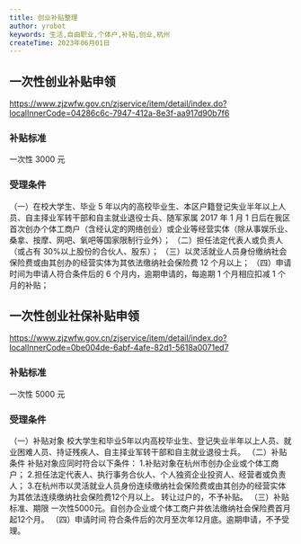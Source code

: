 ```yaml
---
title: 创业补贴整理
author: yrobot
keywords: 生活,自由职业,个体户,补贴,创业,杭州
createTime: 2023年06月01日
---
```


## 一次性创业补贴申领

https://www.zjzwfw.gov.cn/zjservice/item/detail/index.do?localInnerCode=04286c6c-7947-412a-8e3f-aa917d90b7f6

### 补贴标准

一次性 3000 元

### 受理条件

（一）在校大学生、毕业 5 年以内的高校毕业生、本区户籍登记失业半年以上人员、自主择业军转干部和自主就业退役士兵、随军家属 2017 年 1 月 1 日后在我区首次创办个体工商户（含经认定的网络创业）或企业等经营实体（除从事娱乐业、桑拿、按摩、网吧、氧吧等国家限制行业外）；
（二）担任法定代表人或负责人（或占有 30%以上股份的合伙人、股东）；
（三）以灵活就业人员身份缴纳社会保险费或由其创办的经营实体为其依法缴纳社会保险费 12 个月以上；
（四）申请时间为申请人符合条件后的 6 个月内，逾期申请的，每逾期 1 个月相应扣减 1 个月的补贴；

## 一次性创业社保补贴申领

https://www.zjzwfw.gov.cn/zjservice/item/detail/index.do?localInnerCode=0be004de-6abf-4afe-82d1-5618a0071ed7

### 补贴标准

一次性 5000 元

### 受理条件

（一）补贴对象
  校大学生和毕业5年以内高校毕业生、登记失业半年以上人员、就业困难人员、持证残疾人、自主择业军转干部和自主就业退役士兵。
（二）补贴条件
  补贴对象应同时符合以下条件：
  1.补贴对象在杭州市创办企业或个体工商户；
  2.担任法定代表人、执行事务合伙人、个人独资企业投资人、经营者或负责人；
  3.在杭州市以灵活就业人员身份连续缴纳社会保险费或由其创办的经营实体为其依法连续缴纳社会保险费12个月以上。
  转让过户的，不予补贴。
（三）补贴标准、期限
  一次性5000元。自创办企业或个体工商户并依法缴纳社会保险费首月起12个月。
（四）申请时间
  符合条件后的次月至次年12月底。逾期申请，不予受理。


